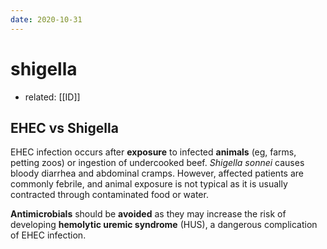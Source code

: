 ```yaml
---
date: 2020-10-31
---
```


# shigella

- related: [[ID]]

## EHEC vs Shigella

<!-- EHEC vs Shigella, rx --> 

EHEC infection occurs after **exposure** to infected **animals** (eg, farms, petting zoos) or ingestion of undercooked beef. _Shigella_ _sonnei_ causes bloody diarrhea and abdominal  cramps. However, affected patients are commonly febrile, and animal  exposure is not typical as it is usually contracted through contaminated food or water.

**Antimicrobials** should be **avoided** as they may increase the risk of developing **hemolytic uremic syndrome** (HUS), a dangerous complication of EHEC infection.
